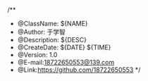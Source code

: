 ###

/**
 * @ClassName: ${NAME}
 * @Author: 于学智
 * @Description: ${DESC}
 * @CreateDate: ${DATE} ${TIME}
 * @Version: 1.0
 * @E-mail:18722650553@139.com
 * @Link:https://github.com/18722650553
 */

###
